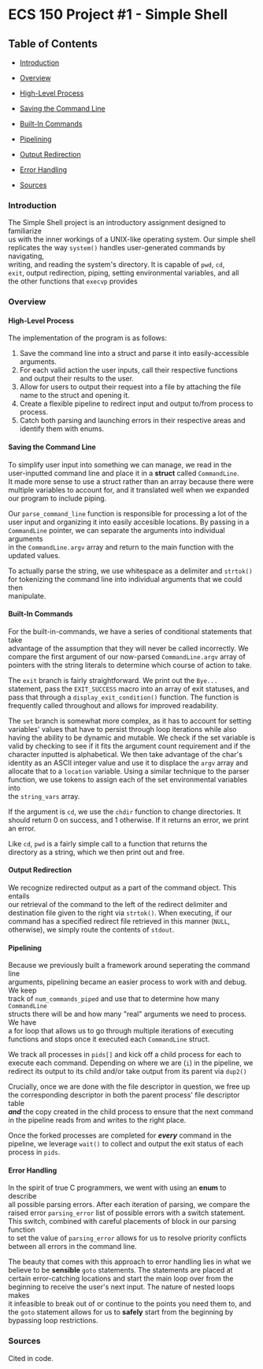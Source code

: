 
# ECS 150 Project #1 - Simple Shell

## Table of Contents

-  [Introduction](#introduction)

-  [Overview](#overview)

-  [High-Level Process](#high-level-process)

-  [Saving the Command Line](#saving-the-command-line)

-  [Built-In Commands](#built-in-commands)

-  [Pipelining](#pipelining)

-  [Output Redirection](#output-redirection)

-  [Error Handling](#error-handling)

-  [Sources](#sources)

  

### Introduction
The Simple Shell project is an introductory assignment designed to familiarize\
us with the inner workings of a UNIX-like operating system. Our simple shell\
replicates the way `system()` handles user-generated commands by navigating,\
writing, and reading the system's directory. It is capable of `pwd`, `cd`,\
`exit`, output redirection, piping, setting environmental variables, and all\
the other functions that `execvp` provides


### Overview

#### High-Level Process
The implementation of the program is as follows:
1. Save the command line into a struct and parse it into easily-accessible\
arguments.
2. For each valid action the user inputs, call their respective functions\
and output their results to the user.
3. Allow for users to output their request into a file by attaching the file\
name to the struct and opening it.
4. Create a flexible pipeline to redirect input and output to/from process to\
process.
5. Catch both parsing and launching errors in their respective areas and\
identify them with enums.


#### Saving the Command Line
To simplify user input into something we can manage, we read in the\
user-inputted command line and place it in a **struct** called `CommandLine`.\
It made more sense to use a struct rather than an array because there were\
multiple variables to account for, and it translated  well when we expanded \
our program to include piping.

Our `parse_command_line` function is responsible for processing a lot of the\
user input and organizing it into easily accesible locations. By passing in a \
`CommandLine` pointer, we can separate the arguments into individual arguments \
in the `CommandLine.argv` array and return to the main function with the \
updated values.

To actually parse the string, we use whitespace as a delimiter and `strtok()` \
for tokenizing the command line into individual arguments that we could then \
manipulate. 
  

#### Built-In Commands
For the built-in-commands, we have a series of conditional statements that take\
advantage of the assumption that they will never be called incorrectly. We \
compare the first argument of our now-parsed `CommandLine.argv` array of \
pointers with the string literals to determine which course of action to take.

The `exit` branch is fairly straightforward. We print out the `Bye...` \
statement, pass the `EXIT_SUCCESS` macro into an array of exit statuses, and \
pass that through a `display_exit_condition()` function. The function is \
frequently called throughout and allows for improved readability. 

The `set` branch is somewhat more complex, as it has to account for setting \
variables' values that have to persist through loop iterations while also \
having the ability to be dynamic and mutable. We check if the set variable is \
valid by checking to see if it fits the argument count requirement and if the \
character inputted is alphabetical. We then take advantage of the char's \
identity as an ASCII integer value and use it to displace the `argv` array and \
allocate that to a `location` variable. Using a similar technique to the parser\
function, we use tokens to assign each of the set environmental variables into \
the `string_vars` array.

If the argument is `cd`, we use the `chdir` function to change directories. It \
should return 0 on success, and 1 otherwise. If it returns an error, we print \
an error.

Like `cd`, `pwd` is a fairly simple call to a function that returns the \
directory as a string, which we then print out and free.


#### Output Redirection
We recognize redirected output as a part of the command object. This entails \
our retrieval of the command to the left of the redirect delimiter and \
destination file given to the right via `strtok()`. When executing, if our \
command has a specified redirect file retrieved in this manner (`NULL`, \
otherwise), we simply route the contents of `stdout`.

#### Pipelining
Because we previously built a framework around seperating the command line\
arguments, pipelining became an easier process to work with and debug. We keep\
track of `num_commands_piped` and use that to determine how many `CommandLine`\
structs there will be and how many "real" arguments we need to process. We have\
a for loop that allows us to go through multiple iterations of executing \
functions and stops once it executed each `CommandLine` struct. 

We track all processes in `pids[]` and kick off a child process for each to \
execute each command. Depending on where we are (`i`) in the pipeline, we \
redirect its output to its child and/or take output from its parent via `dup2()`

 Crucially, once we are done with the file descriptor in question, we free up \
the corresponding descriptor in both the parent process' file descriptor table \
***and*** the copy created in the child process to ensure that the next command\
 in the pipeline reads from and writes to the right place.

Once the forked processes are completed for ***every*** command in the\
pipeline, we leverage `wait()` to collect and output the exit status of each \
process in `pids`.
  

#### Error Handling
In the spirit of true C programmers, we went with using an **enum** to describe\
all possible parsing errors. After each iteration of parsing, we compare the \
raised error `parsing_error` list of possible errors with a switch statement. \
This switch, combined with careful placements of block in our parsing function \
to set the value of `parsing_error` allows for us to resolve priority conflicts\
between all errors in the command line. 

The beauty that comes with this approach to error handling lies in what we \
believe to be **sensible** `goto` statements. The statements are placed at \
certain error-catching locations and start the main loop over from the \
beginning to receive the user's next input. The nature of nested loops makes \
it  infeasible to break out of or continue to the points you need them to, and \
the `goto` statement allows for us to **safely** start from the beginning by \
bypassing loop restrictions.
  

### Sources
Cited in code.
